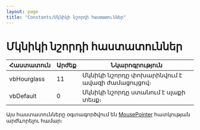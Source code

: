 ```yaml
---
layout: page
title: "Constants/Մկնիկի նշորդի հաստատուններ"
---
```



# Մկնիկի նշորդի հաստատուններ


| Հաստատուն | Արժեք | Նկարոգրություն |
|--|--|--|
| vbHourglass | 11 | Մկնիկի նշորդը փոխարինվում է ավազի ժամացույցով։ |
| vbDefault | 0 | Մկնիկի նշորդը ստանում է սլաքի տեսք։|

Այս հաստատունները օգտագործվում են [MousePointer](../Functions/Functions/InterfaceManagment/MousePointer.html) հատկության արժևորելու համար։
